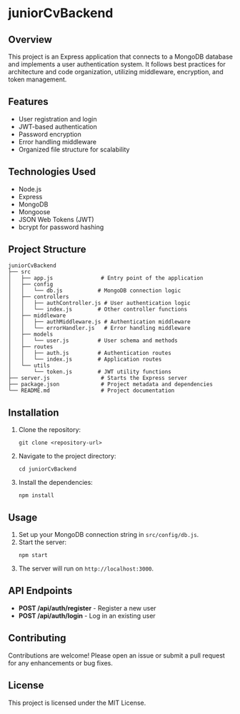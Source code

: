 # juniorCvBackend

## Overview
This project is an Express application that connects to a MongoDB database and implements a user authentication system. It follows best practices for architecture and code organization, utilizing middleware, encryption, and token management.

## Features
- User registration and login
- JWT-based authentication
- Password encryption
- Error handling middleware
- Organized file structure for scalability

## Technologies Used
- Node.js
- Express
- MongoDB
- Mongoose
- JSON Web Tokens (JWT)
- bcrypt for password hashing

## Project Structure
```
juniorCvBackend
├── src
│   ├── app.js               # Entry point of the application
│   ├── config
│   │   └── db.js           # MongoDB connection logic
│   ├── controllers
│   │   ├── authController.js # User authentication logic
│   │   └── index.js        # Other controller functions
│   ├── middleware
│   │   ├── authMiddleware.js # Authentication middleware
│   │   └── errorHandler.js   # Error handling middleware
│   ├── models
│   │   └── user.js         # User schema and methods
│   ├── routes
│   │   ├── auth.js         # Authentication routes
│   │   └── index.js        # Application routes
│   └── utils
│       └── token.js        # JWT utility functions
├── server.js                # Starts the Express server
├── package.json             # Project metadata and dependencies
└── README.md                # Project documentation
```

## Installation
1. Clone the repository:
   ```
   git clone <repository-url>
   ```
2. Navigate to the project directory:
   ```
   cd juniorCvBackend
   ```
3. Install the dependencies:
   ```
   npm install
   ```

## Usage
1. Set up your MongoDB connection string in `src/config/db.js`.
2. Start the server:
   ```
   npm start
   ```
3. The server will run on `http://localhost:3000`.

## API Endpoints
- **POST /api/auth/register** - Register a new user
- **POST /api/auth/login** - Log in an existing user

## Contributing
Contributions are welcome! Please open an issue or submit a pull request for any enhancements or bug fixes.

## License
This project is licensed under the MIT License.